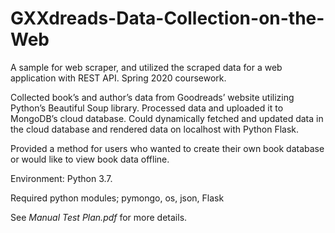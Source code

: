 # GXXdreads-Data-Collection-on-the-Web
A sample for web scraper, and utilized the scraped data for a web application with REST API. Spring 2020 coursework.

Collected book’s and author’s data from Goodreads’ website utilizing Python’s Beautiful Soup library. Processed data and uploaded it to MongoDB’s cloud database. Could dynamically fetched and updated data in the cloud database and rendered data on localhost with Python Flask.

Provided a method for users who wanted to create their own book database or would like to view book data offline.

Environment: Python 3.7.

Required python modules; pymongo, os, json, Flask

See *Manual Test Plan.pdf* for more details.
